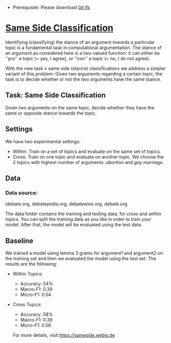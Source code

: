 
 - Prerequisite:
 Please download [Git lfs](https://git-lfs.github.com/) 
 
# [Same Side Classification](https://sameside.webis.de) 

Identifying (classifying) the stance of an argument towards a particular topic is a fundamental task in computational argumentation. The stance of an argument as considered here is a two-valued function: it can either be ''pro'' a topic (= yes, I agree), or ''con'' a topic (= no, I do not agree).

With the new task » same side (stance) classification« we address a simpler variant of this problem: Given two arguments regarding a certain topic, the task is to decide whether or not the two arguments have the same stance. 
  
## Task: Same Side Classification

Given two arguments on the same topic, decide whether they have the same or opposite stance towards the topic. 


## Settings
We have two experimental settings:
 - Within: Train on a set of topics and evaluate on the same set of topics.
 - Cross: Train on one topic and evaluate on another topic.
We choose the 2 topics with highest number of arguments: *abortion* and *gay marriage*.


## Data
### Data source:
idebate.org, debatepedia.org, debatewise.org, debate.org

The data folder contains the training and testing data, for *cross* and *within* topics. You can split the *training* data as you like in order to train your model. After that, the model will be evaluated using the test data.

## Baseline
We trained a model using lemma 3 grams for argument1 and argument2 on the training set and then we evaluated the model using the test set. The results are the following:

 - Within Topics:
   - 	Accuracy: 54%
   - 	Macro-F1:  0.39
   - 	Micro-F1: 0.54

 - Cross Topics:
   - 	Accuracy: 58%
   - 	Macro-F1:  0.39
   - 	Micro-F1: 0.58
   
   For more details, visit https://sameside.webis.de

